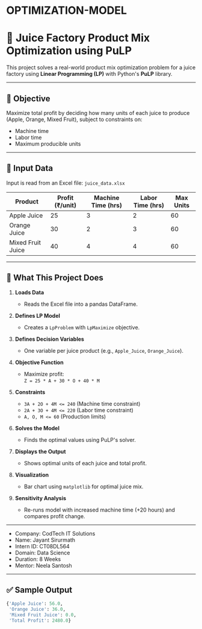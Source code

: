 # OPTIMIZATION-MODEL

# 🧃 Juice Factory Product Mix Optimization using PuLP

This project solves a real-world product mix optimization problem for a juice factory using **Linear Programming (LP)** with Python's **PuLP** library.

---

## 🎯 Objective

Maximize total profit by deciding how many units of each juice to produce (Apple, Orange, Mixed Fruit), subject to constraints on:

- Machine time
- Labor time
- Maximum producible units

---

## 📁 Input Data

Input is read from an Excel file: `juice_data.xlsx`

| Product            | Profit (₹/unit) | Machine Time (hrs) | Labor Time (hrs) | Max Units |
|--------------------|------------------|----------------------|-------------------|-----------|
| Apple Juice         | 25               | 3                    | 2                 | 60        |
| Orange Juice        | 30               | 2                    | 3                 | 60        |
| Mixed Fruit Juice   | 40               | 4                    | 4                 | 60        |

---

## 🧠 What This Project Does

1. **Loads Data**  
   - Reads the Excel file into a pandas DataFrame.

2. **Defines LP Model**  
   - Creates a `LpProblem` with `LpMaximize` objective.

3. **Defines Decision Variables**  
   - One variable per juice product (e.g., `Apple_Juice`, `Orange_Juice`).

4. **Objective Function**  
   - Maximize profit:  
     `Z = 25 * A + 30 * O + 40 * M`

5. **Constraints**
   - `3A + 2O + 4M <= 240` (Machine time constraint)
   - `2A + 3O + 4M <= 220` (Labor time constraint)
   - `A, O, M <= 60` (Production limits)

6. **Solves the Model**  
   - Finds the optimal values using PuLP's solver.

7. **Displays the Output**
   - Shows optimal units of each juice and total profit.

8. **Visualization**
   - Bar chart using `matplotlib` for optimal juice mix.

9. **Sensitivity Analysis**
   - Re-runs model with increased machine time (+20 hours) and compares profit change.

---

-  Company: CodTech IT Solutions  
-  Name: Jayant Sirurmath  
-  Intern ID: CT08DL564  
-  Domain: Data Science  
-  Duration: 8 Weeks  
-  Mentor: Neela Santosh 

---
## ✅ Sample Output

```python
{'Apple Juice': 56.0,
 'Orange Juice': 36.0,
 'Mixed Fruit Juice': 0.0,
 'Total Profit': 2480.0}
